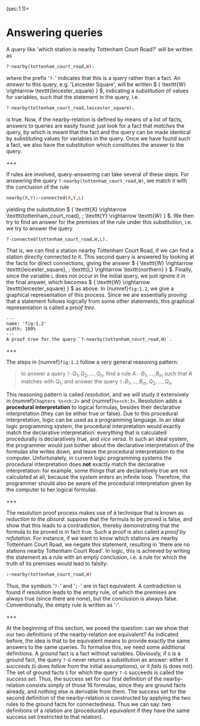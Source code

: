 <!--H3: Section 1.1-->
(sec:1.1)=
# Answering queries #

A *query* like 'which station is nearby Tottenham Court Road?' will be written as
```Prolog
?-nearby(tottenham_court_road,W).
```
where the prefix '`?-`' indicates that this is a query rather than a fact. An *answer* to this query, e.g. 'Leicester Square', will be written $ \{ \texttt{W} \rightarrow \texttt{leicester_square} \} $, indicating a *substitution* of values for variables, such that the statement in the query, i.e.
```Prolog
?-nearby(tottenham_court_road,leicester_square).
```
is true. Now, if the nearby-relation is defined by means of a list of facts, answers to queries are easily found: just look for a fact that *matches* the query, by which is meant that the fact and the query can be made identical by substituting values for variables in the query. Once we have found such a fact, we also have the substitution which constitutes the answer to the query.

+++

If rules are involved, query-answering can take several of these steps. For answering the query `?-nearby(tottenham_court_road,W)`, we match it with the conclusion of the rule
```Prolog
nearby(X,Y):-connected(X,Y,L)
```
yielding the substitution $ \{ \texttt{X} \rightarrow \texttt{tottenham_court_road}, \; \texttt{Y} \rightarrow \texttt{W} \} $. We then try to find an answer for the premises of the rule under this substitution, i.e. we try to answer the query
```Prolog
?-connected(tottenham_court_road,W,L).
```
That is, we can find a station nearby Tottenham Court Road, if we can find a station directly connected to it. This second query is answered by looking at the facts for direct connections, giving the answer $ \{ \texttt{W} \rightarrow \texttt{leicester_square}, \; \texttt{L} \rightarrow \texttt{northern} \} $. Finally, since the variable `L` does not occur in the initial query, we just ignore it in the final answer, which becomes $ \{ \texttt{W} \rightarrow \texttt{leicester_square} \} $ as above. In {numref}`fig:1.2`, we give a graphical representation of this process. Since we are essentially *proving* that a statement follows logically from some other statements, this graphical representation is called a *proof tree*.

```{figure} /src/fig/part_i/image004.svg
---
name: 'fig:1.2'
width: 100%
---
A proof tree for the query `?-nearby(tottenham_court_road,W)`.
```

+++

The steps in {numref}`fig:1.2` follow a very general reasoning pattern:

> to answer a query $\texttt{?-} Q_1, Q_2, \ldots , Q_n$, find a rule $A \texttt{:-} B_1, \ldots , B_m$ such that $A$ matches with $Q_1$, and answer the query $\texttt{?-} B_1, \ldots , B_m, Q_2, \ldots , Q_n$.

 This reasoning pattern is called *resolution*, and we will study it extensively in {numref}`Chapters %s<ch:2>` and {numref}`%s<ch:3>`. Resolution adds a **procedural interpretation** to logical formulas, besides their declarative interpretation (they can be either true or false). Due to this procedural interpretation, logic can be used as a programming language. In an ideal logic programming system, the procedural interpretation would exactly match the declarative interpretation: everything that is calculated procedurally is declaratively true, and *vice versa*. In such an ideal system, the programmer would just bother about the declarative interpretation of the formulas she writes down, and leave the procedural interpretation to the computer. Unfortunately, in current logic programming systems the procedural interpretation does **not** exactly match the declarative interpretation: for example, some things that are declaratively true are not calculated at all, because the system enters an infinite loop. Therefore, the programmer should also be aware of the procedural interpretation given by the computer to her logical formulas.
<!--Chapters 2 3-->

+++

The resolution proof process makes use of a technique that is known as *reduction to the absurd*: suppose that the formula to be proved is false, and show that this leads to a contradiction, thereby demonstrating that the formula to be proved is in fact true. Such a proof is also called a *proof by refutation*. For instance, if we want to know which stations are nearby Tottenham Court Road, we negate this statement, resulting in 'there are no stations nearby Tottenham Court Road'. In logic, this is achieved by writing the statement as a rule with an empty conclusion, i.e. a rule for which the truth of its premises would lead to falsity:
```Prolog
:-nearby(tottenham_court_road,W)
```
Thus, the symbols '`?-`' and '`:-`' are in fact equivalent. A contradiction is found if resolution leads to the empty rule, of which the premises are always true (since there are none), but the conclusion is always false. Conventionally, the empty rule is written as '$\square$'.

+++

At the beginning of this section, we posed the question: can we show that our two definitions of the nearby-relation are equivalent? As indicated before, the idea is that to be equivalent means to provide exactly the same answers to the same queries. To formalise this, we need some additional definitions. A *ground* fact is a fact without variables. Obviously, if `G` is a ground fact, the query `?-G` never returns a substitution as answer: either it *succeeds* (`G` does follow from the initial assumptions), or it *fails* (`G` does not). The set of ground facts `G` for which the query `?-G` succeeds is called the *success set*. Thus, the success set for our first definition of the nearby-relation consists simply of those 16 formulas, since they are ground facts already, and nothing else is derivable from them. The success set for the second definition of the nearby-relation is constructed by applying the two rules to the ground facts for connectedness. Thus we can say: two definitions of a relation are (procedurally) *equivalent* if they have the same success set (restricted to that relation).

```{exercise} ex:1.2
```
